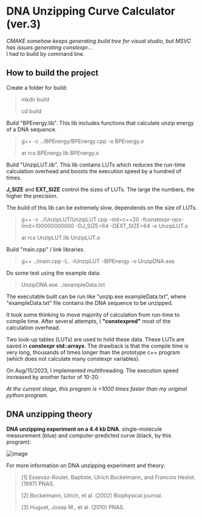 # DNA Unzipping Curve Calculator (ver.3)


*CMAKE somehow keeps generating build tree for visual studio, but MSVC has issues generating constexpr...*   
I had to build by command line. 

## How to build the project

Create a folder for build:

>mkdir build
>
>cd build

Build "BPEnergy.lib". This lib includes functions that calculate unzip energy of a DNA sequence.


>g++ -c ../BPEnergy/BPEnergy.cpp -o BPEnergy.o
>
>ar rcs BPEnergy.lib BPEnergy.o

  
Build "UnzipLUT.lib". This lib contains LUTs which reduces the run-time calculation overhead and boosts the execution speed by a hundred of times.  

**J_SIZE** and **EXT_SIZE** control the sizes of LUTs. The large the numbers, the higher the precision.  

The build of this lib can be extremely slow, dependends on the size of LUTs.


>g++ -c ../UnzipLUT/UnzipLUT.cpp -std=c++20 -fconstexpr-ops-limit=100000000000 -DJ_SIZE=64 -DEXT_SIZE=64 -o UnzipLUT.o
>
>ar rcs UnzipLUT.lib UnzipLUT.o

  
Build "main.cpp" / link libraries.


>g++ ../main.cpp -L. -lUnzipLUT -lBPEnergy -o UnzipDNA.exe


Do some test using the example data:


>UnzipDNA.exe ../exampleData.txt  


The executable built can be run like "unzip.exe exampleData.txt", where "exampleData.txt" file contains the DNA sequence to be unzipped.  
  
  
It took some thinking to move majority of calculation from run-time to compile time. After several attempts, I **"constexpred"** most of the calculation overhead.   
  
Two look-up tables (LUTs) are used to hold these data. These LUTs are saved in **constexpr std::arrays**. The drawback is that the compile time is very long, thousands of times longer than the prototype c++ program (which does not calculate many constexpr variables).  
  
On Aug/15/2023, I implemented multithreading. The execution speed increased by another factor of 10-20.  
  
*At the current stage, this program is >1000 times faster than my original python program.*
  
## DNA unzipping theory
  
**DNA unzipping experiment on a 4.4 kb DNA**. single-molecule measurement (blue) and computer-predicted curve (black, by this program):  
  
![image](https://github.com/Taomihog/unzipDNA/assets/110962921/710f75ad-8ba1-4234-a182-a5a5bb144cf1)
  
  
For more information on DNA unzipping experiment and theory:  

>[1] Essevaz-Roulet, Baptiste, Ulrich Bockelmann, and Francois Heslot. (1997) PNAS.  
>
>[2] Bockelmann, Ulrich, et al. (2002) Biophysical journal.  
>
>[3] Huguet, Josep M., et al. (2010) PNAS.  

